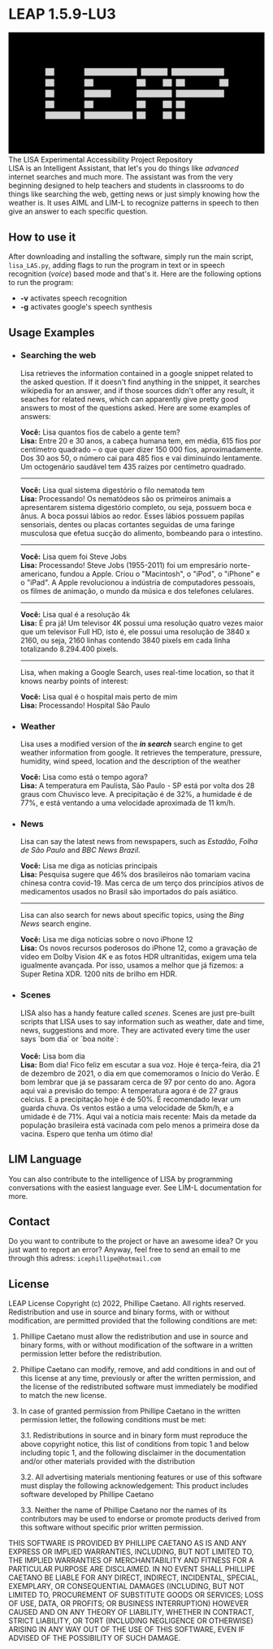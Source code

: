 # LEAP 1.5.9-LU3
![alt text](https://github.com/phillipe-c/LEAP-Release/blob/main/Others/LEAP%20Logo.png?raw=true)
The LISA Experimental Accessibility Project Repository<br />
LISA is an Intelligent Assistant, that let's you do things like *advanced* internet searches and much more.
The assistant was from the very beginning designed to help teachers and students in classrooms to do things like searching the web, getting news or just simply knowing how the weather is. It uses AIML and LIM-L to recognize patterns in speech to then give an answer to each specific question.

## How to use it
After downloading and installing the software, simply run the main script, `lisa_LAS.py`, adding flags to run the program in text or in speech recognition (*voice*) based mode and that's it. Here are the following options to run the program: <br />
- **-v** activates speech recognition<br />
- **-g** activates google's speech synthesis 

## Usage Examples

- ### Searching the web
  Lisa retrieves the information contained in a google snippet related to the asked question. If it doesn't find anything in the snippet, it searches wikipedia for an answer, and if those sources didn't offer any result, it seaches for related news, which can apparently give pretty good answers to most of the questions asked. Here are some examples of answers:<br />
  
  **Você:** Lisa quantos fios de cabelo a gente tem? <br />
  **Lisa:** Entre 20 e 30 anos, a cabeça humana tem, em média, 615 fios por centímetro quadrado – o que quer dizer 150 000 fios, aproximadamente. Dos 30 aos 50, o número cai para 485 fios e vai diminuindo lentamente. Um octogenário saudável tem 435 raízes por centímetro quadrado.<br />
  ________________________________________________________
  
  **Você:** Lisa qual sistema digestório o filo nematoda tem <br />
  **Lisa:** Processando!  Os nematódeos são os primeiros animais a apresentarem sistema digestório completo, ou seja, possuem boca e ânus. A boca possui lábios ao redor. Esses lábios possuem papilas sensoriais, dentes ou placas cortantes seguidas de uma faringe musculosa que efetua sucção do alimento, bombeando para o intestino.<br />
  _______________________________________________________
  
  **Você:** Lisa quem foi Steve Jobs<br />
  **Lisa:** Processando!  Steve Jobs (1955-2011) foi um empresário norte-americano, fundou a Apple. Criou o "Macintosh", o "iPod", o "iPhone" e o "iPad". A Apple revolucionou a indústria de computadores pessoais, os filmes de animação, o mundo da música e dos telefones celulares.<br />
  ________________________________________________________

  **Você:** Lisa qual é a resolução 4k<br />
  **Lisa:** É pra já!  Um televisor 4K possui uma resolução quatro vezes maior que um televisor Full HD, isto é, ele possui uma resolução de 3840 x 2160, ou seja, 2160 linhas contendo 3840 pixels em cada linha totalizando 8.294.400 pixels.<br />
  ________________________________________________________
  Lisa, when making a Google Search, uses real-time location, so that it knows nearby points of interest:<br />
  
  **Você:** Lisa qual é o hospital mais perto de mim<br />
  **Lisa:** Processando!  Hospital São Paulo<br />

- ### Weather
  Lisa uses a modified version of the ***in search*** search engine to get weather information from google. It retrieves the temperature, pressure, humidity, wind speed, location and the description of the weather<br />
  
  **Você:** Lisa como está o tempo agora?<br />
  **Lisa:** A temperatura em Paulista, São Paulo - SP está por volta dos 28 graus com Chuvisco leve. A precipitação é de 32%, a humidade é de 77%, e está ventando a uma velocidade aproximada de 11 km/h.

- ### News
  Lisa can say the latest news from newspapers, such as *Estadão*, *Folha de São Paulo* and *BBC News Brazil*.<br />
  
  **Você:** Lisa me diga as notícias principais<br />
  **Lisa:** Pesquisa sugere que 46% dos brasileiros não tomariam vacina chinesa contra covid-19. Mas cerca de um terço dos princípios ativos de medicamentos usados no Brasil são importados do país asiático.<br />
  _____________________________________________________________________________________________________________________________________
  Lisa can also search for news about specific topics, using the *Bing News* search engine.<br />
  
  **Você:** Lisa me diga notícias sobre o novo iPhone 12<br />
  **Lisa:** Os novos recursos poderosos do iPhone 12, como a gravação de vídeo em Dolby Vision 4K e as fotos HDR ultranítidas, exigem uma tela igualmente avançada. Por isso, usamos a melhor que já fizemos: a Super Retina XDR. 1200 nits de brilho em HDR.<br />
  
- ### Scenes
  LISA also has a handy feature called *scenes*. Scenes are just pre-built scripts that LISA uses to say information such as weather, date and time, news, suggestions and more. They are activated every time the user says ´bom dia´ or ´boa noite´:<br /><br />
  **Você:** Lisa bom dia<br />
  **Lisa:** Bom dia! Fico feliz em escutar a sua voz. Hoje é terça-feira, dia 21 de dezembro de 2021, o dia em que comemoramos o Início do Verão. É bom lembrar que já se passaram cerca de 97 por cento do ano. Agora aqui vai a previsão do tempo: A temperatura agora é de 27 graus celcius. E a precipitação hoje é de 50%. É recomendado levar um guarda chuva. Os ventos estão a uma velocidade de 5km/h, e a umidade é de 71%. Aqui vai a notícia mais recente: Mais da metade da população brasileira está vacinada com pelo menos a primeira dose da vacina. Espero que tenha um ótimo dia!<br />

## LIM Language
You can also contribute to the intelligence of LISA by programming conversations with the easiest language ever. See LIM-L documentation for more.

## Contact
Do you want to contribute to the project or have an awesome idea? Or you just want to report an error? Anyway, feel free to send an email to me through this adress:  `icephillipe@hotmail.com`

## License
LEAP License
Copyright (c) 2022, Phillipe Caetano. All rights reserved.
Redistribution and use in source and binary forms, with or without modification, 
are permitted provided that the following conditions are met:

1. Phillipe Caetano must allow the redistribution and use in source and binary 
   forms, with or without modification of the software in a written permission 
   letter before the redistribution.

2. Phillipe Caetano can modify, remove, and add conditions in and out of this 
   license at any time, previously or after the written permission, and the 
   license of the redistributed software must immediately be modified to match 
   the new license.

3. In case of granted permission from Phillipe Caetano in the written permission 
   letter, the following conditions must be met:

   3.1. Redistributions in source and in binary form must reproduce the above 
        copyright notice, this list of conditions from topic 1 and below including 
        topic 1, and the following disclaimer in the documentation and/or other 
        materials provided with the distribution

   3.2. All advertising materials mentioning features or use of this software must 
        display the following acknowledgement: This product includes software 
        developed by Phillipe Caetano

   3.3. Neither the name of Phillipe Caetano nor the names of its contributors may 
        be used to endorse or promote products derived from this software without 
        specific prior written permission.

THIS SOFTWARE IS PROVIDED BY PHILLIPE CAETANO AS IS AND ANY EXPRESS OR IMPLIED WARRANTIES, 
INCLUDING, BUT NOT LIMITED TO, THE IMPLIED WARRANTIES OF MERCHANTABILITY AND FITNESS FOR A 
PARTICULAR PURPOSE ARE DISCLAIMED. IN NO EVENT SHALL PHILLIPE CAETANO BE LIABLE FOR ANY 
DIRECT, INDIRECT, INCIDENTAL, SPECIAL, EXEMPLARY, OR CONSEQUENTIAL DAMAGES (INCLUDING, BUT 
NOT LIMITED TO, PROCUREMENT OF SUBSTITUTE GOODS OR SERVICES; LOSS OF USE, DATA, OR PROFITS; 
OR BUSINESS INTERRUPTION) HOWEVER CAUSED AND ON ANY THEORY OF LIABILITY, WHETHER IN CONTRACT, 
STRICT LIABILITY, OR TORT (INCLUDING NEGLIGENCE OR OTHERWISE) ARISING IN ANY WAY OUT OF THE 
USE OF THIS SOFTWARE, EVEN IF ADVISED OF THE POSSIBILITY OF SUCH DAMAGE.
